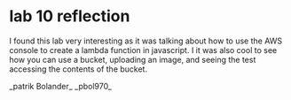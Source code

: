 # lab 10 reflection
<p>
I found this lab very interesting as it was talking about how to use the AWS console to create a lambda function in javascript.
I it was also cool to see how you can use a bucket, uploading an image, and seeing the test accessing the contents of the bucket.
</p>
_patrik Bolander_
_pbol970_

